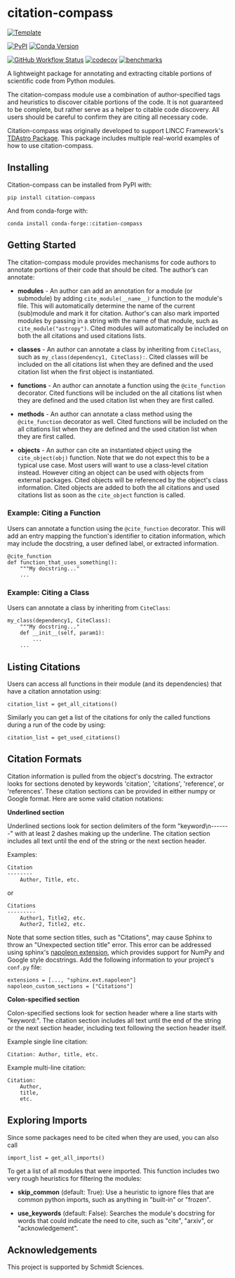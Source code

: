 # citation-compass

[![Template](https://img.shields.io/badge/Template-LINCC%20Frameworks%20Python%20Project%20Template-brightgreen)](https://lincc-ppt.readthedocs.io/en/stable/)

[![PyPI](https://img.shields.io/pypi/v/citation-compass?color=blue&logo=pypi&logoColor=white)](https://pypi.org/project/citation-compass/) [![Conda Version](https://img.shields.io/conda/vn/conda-forge/citation-compass.svg)](https://anaconda.org/conda-forge/citation-compass)

[![GitHub Workflow Status](https://img.shields.io/github/actions/workflow/status/lincc-frameworks/citation-compass/smoke-test.yml)](https://github.com/lincc-frameworks/citation-compass/actions/workflows/smoke-test.yml)
[![codecov](https://codecov.io/gh/lincc-frameworks/citation-compass/branch/main/graph/badge.svg)](https://codecov.io/gh/lincc-frameworks/citation-compass)
[![benchmarks](https://img.shields.io/github/actions/workflow/status/lincc-frameworks/citation-compass/asv-main.yml?label=benchmarks)](https://lincc-frameworks.github.io/citation-compass/)


A lightweight package for annotating and extracting citable portions of scientific code from Python modules.

The citation-compass module use a combination of author-specified tags and heuristics to discover citable portions of the code. It is not guaranteed to be complete, but rather serve as a helper to citable code discovery. All users should be careful to confirm they are citing all necessary code.

Citation-compass was originally developed to support LINCC Framework's [TDAstro Package](https://github.com/lincc-frameworks/tdastro). This package includes multiple real-world examples of how to use citation-compass.


## Installing

Citation-compass can be installed from PyPI with:

```
pip install citation-compass
```

And from conda-forge with:

```
conda install conda-forge::citation-compass
```

## Getting Started

The citation-compass module provides mechanisms for code authors to annotate portions of their code that should be cited. The author’s can annotate:

* **modules** - An author can add an annotation for a module (or submodule) by adding `cite_module(__name__)` function to the module's file. This will automatically determine the name of the current (sub)module and mark it for citation. Author's can also mark imported modules by passing in a string with the name of that module, such as `cite_module("astropy")`. Cited modules will automatically be included on both the all citations and used citations lists.

* **classes** - An author can annotate a class by inheriting from `CiteClass`, such as `my_class(dependency1, CiteClass):`. Cited classes will be included on the all citations list when they are defined and the used citation list when the first object is instantiated.

* **functions** - An author can annotate a function using the `@cite_function` decorator. Cited functions will be included on the all citations list when they are defined and the used citation list when they are first called.

* **methods** - An author can annotate a class method using the `@cite_function` decorator as well. Cited functions will be included on the all citations list when they are defined and the used citation list when they are first called.

* **objects** - An author can cite an instantiated object using the `cite_object(obj)` function. Note that we do not expect this to be a typical use case. Most users will want to use a class-level citation instead. However citing an object can be used with objects from external packages. Cited objects will be referenced by the object's class information. Cited objects are added to both the all citations and used citations list as soon as the `cite_object` function is called.

### Example: Citing a Function

Users can annotate a function using the `@cite_function` decorator. This will add an entry mapping the function's identifier to citation information, which may include the docstring, a user defined label, or extracted information.

```
@cite_function
def function_that_uses_something():
    """My docstring..."
    ...
```

### Example: Citing a Class

Users can annotate a class by inheriting from `CiteClass`:

```
my_class(dependency1, CiteClass):
    """My docstring..."
    def __init__(self, param1):
        ...
    ...
```

## Listing Citations

Users can access all functions in their module (and its dependencies) that have a citation annotation using:

```
citation_list = get_all_citations()
```

Similarly you can get a list of the citations for only the called functions during a run of the code by using:

```
citation_list = get_used_citations()
```

## Citation Formats

Citation information is pulled from the object's docstring. The extractor looks for sections denoted by keywords 'citation', 'citations', 'reference', or 'references'. These citation sections can be provided in either numpy or Google format. Here are some valid citation notations:

**Underlined section**

Underlined sections look for section delimiters of the form "keyword\n-------" with at least 2 dashes making up the underline. The citation section includes all text until the end of the string or the next section header.

Examples:

```
Citation
--------
    Author, Title, etc.
```

or

```
Citations
---------
    Author1, Title2, etc.
    Author2, Title2, etc.
```

Note that some section titles, such as "Citations", may cause Sphinx to throw an "Unexpected section title" error. This error can be addressed using sphinx's [napoleon extension](https://www.sphinx-doc.org/en/master/usage/extensions/napoleon.html), which provides support for NumPy and Google style docstrings. Add the following information to your project's `conf.py` file:

```
extensions = [..., "sphinx.ext.napoleon"]
napoleon_custom_sections = ["Citations"]
```

**Colon-specified section**

Colon-specified sections look for section header where a line starts with "keyword:". The citation section includes all text until the end of the string or the next section header, including text following the section header itself.

Example single line citation:

```
Citation: Author, title, etc.
```

Example multi-line citation:

```
Citation:
    Author,
    title,
    etc.
```

## Exploring Imports

Since some packages need to be cited when they are used, you can also call

```
import_list = get_all_imports()
```

To get a list of all modules that were imported. This function includes two very rough heuristics for filtering the modules:

* **skip_common** (default: True): Use a heuristic to ignore files that are common python imports, such as anything in "built-in" or "frozen".

* **use_keywords** (default: False): Searches the module's docstring for words that could indicate the need to cite, such as "cite", "arxiv", or "acknowledgement".

## Acknowledgements

This project is supported by Schmidt Sciences.
